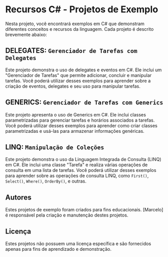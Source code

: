 # Recursos C# - Projetos de Exemplo

Nesta projeto, você encontrará exemplos em C# que demonstram diferentes conceitos e recursos da linguagem. Cada projeto é descrito brevemente abaixo:

## DELEGATES: `Gerenciador de Tarefas com Delegates`

Este projeto demonstra o uso de delegates e eventos em C#. Ele inclui um "Gerenciador de Tarefas" que permite adicionar, concluir e manipular tarefas. Você poderá utilizar desses exemplos para aprender sobre a criação de eventos, delegates e seu uso para manipular tarefas.

## GENERICS: `Gerenciador de Tarefas com Generics`

Este projeto apresenta o uso de Generics em C#. Ele inclui classes parametrizadas para gerenciar tarefas e horários associados a tarefas. Você poderá utilizar desses exemplos para aprender como criar classes parametrizadas e usá-las para armazenar informações genéricas.

## LINQ: `Manipulação de Coleções`

Este projeto demonstra o uso da Linguagem Integrada de Consulta (LINQ) em C#. Ele inclui uma classe "Tarefa" e realiza várias operações de consulta em uma lista de tarefas. Você poderá utilizar desses exemplos para aprender sobre as operações de consulta LINQ, como `First()`, `Select()`, `Where()`, `OrderBy()`, e outras.

## Autores

Estes projetos de exemplo foram criados para fins educacionais. [Marcelo] é responsável pela criação e manutenção destes projetos.

## Licença

Estes projetos não possuem uma licença específica e são fornecidos apenas para fins de aprendizado e demonstração.

